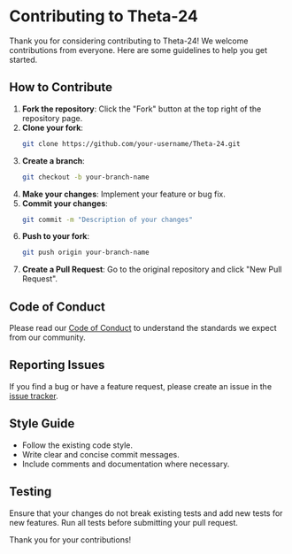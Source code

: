 # Contributing to Theta-24

Thank you for considering contributing to Theta-24! We welcome contributions from everyone. Here are some guidelines to help you get started.

## How to Contribute

1. **Fork the repository**: Click the "Fork" button at the top right of the repository page.
2. **Clone your fork**: 
    ```sh
    git clone https://github.com/your-username/Theta-24.git
    ```
3. **Create a branch**: 
    ```sh
    git checkout -b your-branch-name
    ```
4. **Make your changes**: Implement your feature or bug fix.
5. **Commit your changes**: 
    ```sh
    git commit -m "Description of your changes"
    ```
6. **Push to your fork**: 
    ```sh
    git push origin your-branch-name
    ```
7. **Create a Pull Request**: Go to the original repository and click "New Pull Request".

## Code of Conduct

Please read our [Code of Conduct](CODE_OF_CONDUCT.md) to understand the standards we expect from our community.

## Reporting Issues

If you find a bug or have a feature request, please create an issue in the [issue tracker](https://github.com/Theta-24/Theta-24/issues).

## Style Guide

- Follow the existing code style.
- Write clear and concise commit messages.
- Include comments and documentation where necessary.

## Testing

Ensure that your changes do not break existing tests and add new tests for new features. Run all tests before submitting your pull request.

Thank you for your contributions!
